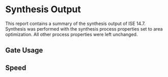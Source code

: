 # Synthesis Output

This report contains a summary of the synthesis output of ISE 14.7. Synthesis was performed with the synthesis process properties set to area optimization. All other process properties were left unchanged.

## Gate Usage

## Speed


